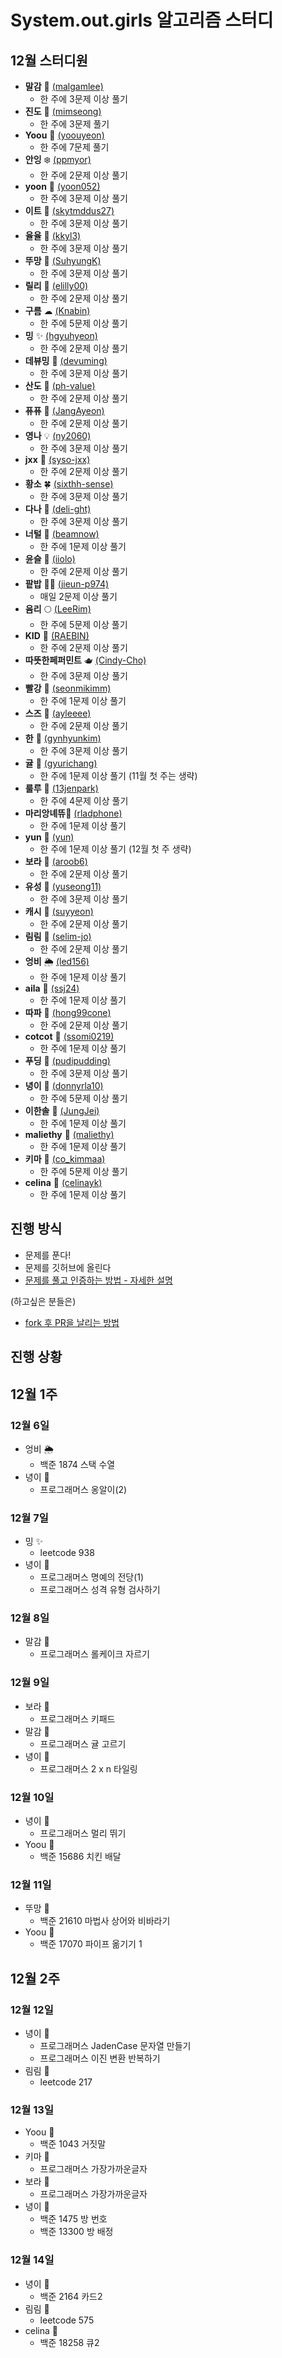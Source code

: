 # System.out.girls 알고리즘 스터디

## 12월 스터디원

- **말감** 🎱 [(malgamlee)](https://github.com/malgamlee)
  - 한 주에 3문제 이상 풀기
- **진도** 🧶 [(mimseong)](https://github.com/mimseong)
  - 한 주에 3문제 풀기
- **Yoou** 🐧 [(yoouyeon)](https://github.com/yoouyeon)
  - 한 주에 7문제 풀기
- **안잉** ❄️ [(ppmyor)](https://github.com/ppmyor)
  - 한 주에 2문제 이상 풀기
- **yoon** 🍤 [(yoon052)](https://github.com/yoon052)
  - 한 주에 3문제 이상 풀기
- **이트** 🎢 [(skytmddus27)](https://github.com/skytmddus27)
  - 한 주에 3문제 이상 풀기
- **율율** 🎠 [(kkyl3)](https://github.com/kkyl3)
  - 한 주에 3문제 이상 풀기
- **뚜망** 🎲 [(SuhyungK)](http://github.com/SuhyungK)
  - 한 주에 3문제 이상 풀기
- **릴리** 🌌 [(elilly00)](https://github.com/elilly00)
  - 한 주에 2문제 이상 풀기
- **구름** ☁ [(Knabin)](https://github.com/Knabin)
  - 한 주에 5문제 이상 풀기
- **밍** ✨ [(hgyuhyeon)](https://github.com/hgyuhyeon)
  - 한 주에 2문제 이상 풀기
- **데뷰밍** 🐯 [(devuming)](https://github.com/devuming)
  - 한 주에 3문제 이상 풀기
- **산도** 🥪 [(ph-value)](https://github.com/ph-value)
  - 한 주에 2문제 이상 풀기
- **퓨퓨** 💙 [(JangAyeon)](https://github.com/JangAyeon)
  - 한 주에 2문제 이상 풀기
- **영나** 💡 [(ny2060)](https://github.com/ny2060)
  - 한 주에 3문제 이상 풀기
- **jxx** 🐋 [(syso-jxx)](https://github.com/syso-jxx)
  - 한 주에 2문제 이상 풀기
- **황소** :four_leaf_clover: [(sixthh-sense)](https://github.com/sixthh-sense)
  - 한 주에 3문제 이상 풀기
- **다나** 🐼 [(deli-ght)](https://github.com/deli-ght)
  - 한 주에 3문제 이상 풀기
- **너털** 🎨 [(beamnow)](https://github.com/beamnow)
  - 한 주에 1문제 이상 풀기
- **윤슬** 🌊 [(iiolo)](https://github.com/iiolo)
  - 한 주에 2문제 이상 풀기
- **팥밥** 🏄‍♂️ [(jieun-p974)](https://github.com/jieun-p974)
  - 매일 2문제 이상 풀기
- **윰리** :full_moon: [(LeeRim)](https://github.com/LeeRim)
  - 한 주에 5문제 이상 풀기
- **KID** :dog: [(RAEBIN)](https://github.com/RAEBIN)
  - 한 주에 2문제 이상 풀기
- **따뜻한페퍼민트** 🫖 [(Cindy-Cho)](https://github.com/cindy-cho)
  - 한 주에 3문제 이상 풀기
- **빨강** :bug: [(seonmikimm)](https://github.com/seonmikimm)
  - 한 주에 1문제 이상 풀기
- **스즈** 🍙 [(ayleeee)](https://github.com/ayleeee)
  - 한 주에 2문제 이상 풀기
- **한** 👻 [(gynhyunkim)](https://github.com/gynhyunkim)
  - 한 주에 3문제 이상 풀기
- **귤** :orange: [(gyurichang)](https://github.com/gyurichang)
  - 한 주에 1문제 이상 풀기 (11월 첫 주는 생략)
- **룰루** 🍧 [(13jenpark)](https://github.com/13jenpark)
  - 한 주에 4문제 이상 풀기
- **마리앙녜뜌🐤** [(rladphone)](https://github.com/rladphone)
  - 한 주에 1문제 이상 풀기
- **yun** 🌈 [(yun)](https://github.com/olzj-lb7)
  - 한 주에 1문제 이상 풀기 (12월 첫 주 생략)
- **보라** 🍇 [(aroob6)](https://github.com/aroob6)
  - 한 주에 2문제 이상 풀기
- **유성** 🖤 [(yuseong11)](https://github.com/yuseong11)
  - 한 주에 3문제 이상 풀기
- **캐시** 🍄 [(suyyeon)](https://github.com/suyyeon)
  - 한 주에 2문제 이상 풀기
- **림림** :star2: [(selim-jo)](https://github.com/selim-jo)
  - 한 주에 2문제 이상 풀기
- **엉비** 🌦 [(led156)](https://github.com/led156)
  - 한 주에 1문제 이상 풀기
- **aila** 👀 [(ssj24)](https://github.com/ssj24)
  - 한 주에 1문제 이상 풀기
- **따파** 🍍 [(hong99cone)](https://github.com/hong99cone)
  - 한 주에 2문제 이상 풀기
- **cotcot** 🍠 [(ssomi0219)](https://github.com/ssomi0219)
  - 한 주에 1문제 이상 풀기
- **푸딩** 🍮 [(pudipudding)](https://github.com/pudipudding)
  - 한 주에 3문제 이상 풀기
- **녕이** 👾 [(donnyrla10)](https://github.com/donnyrla10)
  - 한 주에 5문제 이상 풀기
- **이한솔** 🌲 [(JungJei)](https://github.com/JungJei)
  - 한 주에 1문제 이상 풀기
- **maliethy** 🌲 [(maliethy)](https://github.com/maliethy)
  - 한 주에 1문제 이상 풀기
- **키마** 🍔 [(co_kimmaa)](https://github.com/kimmaa)
  - 한 주에 5문제 이상 풀기
- **celina** :microphone: [(celinayk)](https://github.com/celinayk)
  - 한 주에 1문제 이상 풀기
    <!-- 아래와 같이 목표 추가해주세요! -->
    <!-- (디스코드닉네임) (좋아하는 이모티콘) (깃허브주소) -->
    <!-- 목표: n문제 (n은 자연수여야 한다) -->

## 진행 방식

- 문제를 푼다!
- 문제를 깃허브에 올린다
- [문제를 풀고 인증하는 방법 - 자세한 설명](https://github.com/SystemOutGirlsAlgorithm/algorithm/wiki/%EB%AC%B8%EC%A0%9C%EB%A5%BC-%ED%92%80%EA%B3%A0-%EC%9D%B8%EC%A6%9D%ED%95%98%EB%8A%94-%EB%B0%A9%EB%B2%95)

(하고싶은 분들은)

- [fork 후 PR을 날리는 방법](https://github.com/SystemOutGirlsAlgorithm/algorithm/wiki/%EB%A0%88%ED%8F%AC-fork-%ED%95%B4%EC%84%9C-%EC%A7%84%ED%96%89%ED%95%98%EA%B8%B0)

## 진행 상황

## 12월 1주

### 12월 6일

- 엉비 🌦
  - 백준 1874 스택 수열
- 녕이 👾
  - 프로그래머스 옹알이(2)

### 12월 7일

- 밍 ✨
  - leetcode 938
- 녕이 👾
  - 프로그래머스 명예의 전당(1)
  - 프로그래머스 성격 유형 검사하기

### 12월 8일

- 말감 🎱
  - 프로그래머스 롤케이크 자르기

### 12월 9일

- 보라 🍇
  - 프로그래머스 키패드
- 말감 🎱
  - 프로그래머스 귤 고르기
- 녕이 👾
  - 프로그래머스 2 x n 타일링

### 12월 10일

- 녕이 👾
  - 프로그래머스 멀리 뛰기
- Yoou 🐧
  - 백준 15686 치킨 배달

### 12월 11일

- 뚜망 🎲
  - 백준 21610 마법사 상어와 비바라기
- Yoou 🐧
  - 백준 17070 파이프 옮기기 1

## 12월 2주

### 12월 12일

- 녕이 👾
  - 프로그래머스 JadenCase 문자열 만들기
  - 프로그래머스 이진 변환 반복하기
- 림림 :star2:
  - leetcode 217

### 12월 13일

- Yoou 🐧
  - 백준 1043 거짓말
- 키마 🍔
  - 프로그래머스 가장가까운글자
- 보라 🍇
  - 프로그래머스 가장가까운글자
- 녕이 👾
  - 백준 1475 방 번호
  - 백준 13300 방 배정
  
### 12월 14일

- 녕이 👾
  - 백준 2164 카드2
- 림림 :star2:
  - leetcode 575
- celina :microphone:
  - 백준 18258 큐2
